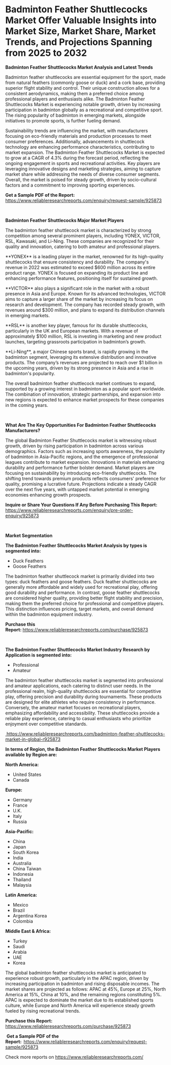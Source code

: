 <p><h1>Badminton Feather Shuttlecocks Market Offer Valuable Insights into Market Size, Market Share, Market Trends, and Projections Spanning from 2025 to 2032</h1></p><p><strong>Badminton Feather Shuttlecocks Market Analysis and Latest Trends</strong></p>
<p><p>Badminton feather shuttlecocks are essential equipment for the sport, made from natural feathers (commonly goose or duck) and a cork base, providing superior flight stability and control. Their unique construction allows for a consistent aerodynamics, making them a preferred choice among professional players and enthusiasts alike. The Badminton Feather Shuttlecocks Market is experiencing notable growth, driven by increasing participation in badminton globally as a recreational and competitive sport. The rising popularity of badminton in emerging markets, alongside initiatives to promote sports, is further fueling demand.</p><p>Sustainability trends are influencing the market, with manufacturers focusing on eco-friendly materials and production processes to meet consumer preferences. Additionally, advancements in shuttlecock technology are enhancing performance characteristics, contributing to market expansion. The Badminton Feather Shuttlecocks Market is expected to grow at a CAGR of 4.3% during the forecast period, reflecting the ongoing engagement in sports and recreational activities. Key players are leveraging innovative designs and marketing strategies, aiming to capture market share while addressing the needs of diverse consumer segments. Overall, the market is poised for steady growth, driven by socio-cultural factors and a commitment to improving sporting experiences.</p></p>
<p><strong>Get a Sample PDF of the Report:&nbsp;</strong> <a href="https://www.reliableresearchreports.com/enquiry/request-sample/925873?utm_campaign=3210&utm_medium=2&utm_source=Github&utm_content=ia&utm_term=04042025&utm_id=badminton-feather-shuttlecocks">https://www.reliableresearchreports.com/enquiry/request-sample/925873</a></p>
<p>&nbsp;</p>
<p><strong>Badminton Feather Shuttlecocks Major Market Players</strong></p>
<p><p>The badminton feather shuttlecock market is characterized by strong competition among several prominent players, including YONEX, VICTOR, RSL, Kawasaki, and Li-Ning. These companies are recognized for their quality and innovation, catering to both amateur and professional players.</p><p>**YONEX** is a leading player in the market, renowned for its high-quality shuttlecocks that ensure consistency and durability. The company's revenue in 2022 was estimated to exceed $600 million across its entire product range. YONEX is focused on expanding its product line and enhancing performance features, positioning itself for sustained growth.</p><p>**VICTOR** also plays a significant role in the market with a robust presence in Asia and Europe. Known for its advanced technologies, VICTOR aims to capture a larger share of the market by increasing its focus on research and development. The company has recorded steady growth, with revenues around $300 million, and plans to expand its distribution channels in emerging markets.</p><p>**RSL** is another key player, famous for its durable shuttlecocks, particularly in the UK and European markets. With a revenue of approximately $100 million, RSL is investing in marketing and new product launches, targeting grassroots participation in badminton’s growth.</p><p>**Li-Ning**, a major Chinese sports brand, is rapidly growing in the badminton segment, leveraging its extensive distribution and innovative products. The company’s revenues are projected to reach over $1 billion in the upcoming years, driven by its strong presence in Asia and a rise in badminton's popularity.</p><p>The overall badminton feather shuttlecock market continues to expand, supported by a growing interest in badminton as a popular sport worldwide. The combination of innovation, strategic partnerships, and expansion into new regions is expected to enhance market prospects for these companies in the coming years.</p></p>
<p>&nbsp;</p>
<p><strong>What Are The Key Opportunities For Badminton Feather Shuttlecocks Manufacturers?</strong></p>
<p><p>The global Badminton Feather Shuttlecocks market is witnessing robust growth, driven by rising participation in badminton across various demographics. Factors such as increasing sports awareness, the popularity of badminton in Asia-Pacific regions, and the emergence of professional leagues contribute to market expansion. Innovations in materials enhancing durability and performance further bolster demand. Market players are focusing on sustainability by introducing eco-friendly shuttlecocks. The shifting trend towards premium products reflects consumers' preference for quality, promising a lucrative future. Projections indicate a steady CAGR over the next five years, with untapped market potential in emerging economies enhancing growth prospects.</p></p>
<p><strong>Inquire or Share Your Questions If Any Before Purchasing This Report:</strong> <a href="https://www.reliableresearchreports.com/enquiry/pre-order-enquiry/925873?utm_campaign=3210&utm_medium=2&utm_source=Github&utm_content=ia&utm_term=04042025&utm_id=badminton-feather-shuttlecocks">https://www.reliableresearchreports.com/enquiry/pre-order-enquiry/925873</a></p>
<p>&nbsp;</p>
<p><strong>Market Segmentation</strong></p>
<p><strong>The Badminton Feather Shuttlecocks Market Analysis by types is segmented into:</strong></p>
<p><ul><li>Duck Feathers</li><li>Goose Feathers</li></ul></p>
<p><p>The badminton feather shuttlecock market is primarily divided into two types: duck feathers and goose feathers. Duck feather shuttlecocks are generally more affordable and widely used for recreational play, offering good durability and performance. In contrast, goose feather shuttlecocks are considered higher quality, providing better flight stability and precision, making them the preferred choice for professional and competitive players. This distinction influences pricing, target markets, and overall demand within the badminton equipment industry.</p></p>
<p><strong>Purchase this Report:&nbsp;</strong><a href="https://www.reliableresearchreports.com/purchase/925873?utm_campaign=3210&utm_medium=2&utm_source=Github&utm_content=ia&utm_term=04042025&utm_id=badminton-feather-shuttlecocks">https://www.reliableresearchreports.com/purchase/925873</a></p>
<p>&nbsp;</p>
<p><strong>The Badminton Feather Shuttlecocks Market Industry Research by Application is segmented into:</strong></p>
<p><ul><li>Professional</li><li>Amateur</li></ul></p>
<p><p>The badminton feather shuttlecocks market is segmented into professional and amateur applications, each catering to distinct user needs. In the professional realm, high-quality shuttlecocks are essential for competitive play, offering precision and durability during tournaments. These products are designed for elite athletes who require consistency in performance. Conversely, the amateur market focuses on recreational players, emphasizing affordability and accessibility. These shuttlecocks provide a reliable play experience, catering to casual enthusiasts who prioritize enjoyment over competitive standards.</p></p>
<p><a href="https://www.reliableresearchreports.com/badminton-feather-shuttlecocks-market-in-global-r925873?utm_campaign=3210&utm_medium=2&utm_source=Github&utm_content=ia&utm_term=04042025&utm_id=badminton-feather-shuttlecocks">&nbsp;https://www.reliableresearchreports.com/badminton-feather-shuttlecocks-market-in-global-r925873</a></p>
<p><strong>In terms of Region, the Badminton Feather Shuttlecocks Market Players available by Region are:</strong></p>
<p>
    <p> <strong> North America: </strong>
        <ul>
            <li>United States</li>
            <li>Canada</li>
        </ul>
        </p> 
    <p> <strong> Europe: </strong>
        <ul>
            <li>Germany</li>
            <li>France</li>
            <li>U.K.</li>
            <li>Italy</li>
            <li>Russia</li>
        </ul>
        </p> 
    <p> <strong> Asia-Pacific: </strong>
        <ul>
            <li>China</li>
            <li>Japan</li>
            <li>South Korea</li>
            <li>India</li>
            <li>Australia</li>
            <li>China Taiwan</li>
            <li>Indonesia</li>
            <li>Thailand</li>
            <li>Malaysia</li>
        </ul>
        </p> 
    <p> <strong> Latin America: </strong>
        <ul>
            <li>Mexico</li>
            <li>Brazil</li>
            <li>Argentina Korea</li>
            <li>Colombia</li>
        </ul>
        </p> 
    <p> <strong> Middle East & Africa: </strong>
        <ul>
            <li>Turkey</li>
            <li>Saudi</li>
            <li>Arabia</li>
            <li>UAE</li>
            <li>Korea</li>
        </ul>
    </p>
    </p>
<p><p>The global badminton feather shuttlecocks market is anticipated to experience robust growth, particularly in the APAC region, driven by increasing participation in badminton and rising disposable incomes. The market shares are projected as follows: APAC at 45%, Europe at 25%, North America at 15%, China at 10%, and the remaining regions constituting 5%. APAC is expected to dominate the market due to its established sports culture, while Europe and North America will experience steady growth fueled by rising recreational trends.</p></p>
<p><strong>Purchase this Report: </strong><a href="https://www.reliableresearchreports.com/purchase/925873?utm_campaign=3210&utm_medium=2&utm_source=Github&utm_content=ia&utm_term=04042025&utm_id=badminton-feather-shuttlecocks">https://www.reliableresearchreports.com/purchase/925873</a></p>
<p>&nbsp;<strong>Get a Sample PDF of the Report:&nbsp;&nbsp;</strong><a href="https://www.reliableresearchreports.com/enquiry/request-sample/925873?utm_campaign=3210&utm_medium=2&utm_source=Github&utm_content=ia&utm_term=04042025&utm_id=badminton-feather-shuttlecocks">https://www.reliableresearchreports.com/enquiry/request-sample/925873</a></p>
<p><strong></strong></p>
<p>Check more reports on <a href="https://www.reliableresearchreports.com/?utm_campaign=3210&utm_medium=2&utm_source=Github&utm_content=ia&utm_term=04042025&utm_id=badminton-feather-shuttlecocks">https://www.reliableresearchreports.com/</a></p>